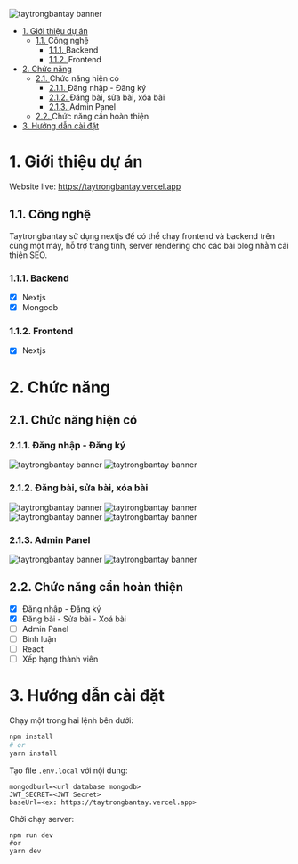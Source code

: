 ![taytrongbantay banner](./images/ttbt_cover.jpg)

- [1. Giới thiệu dự án](#1-giới-thiệu-dự-án)
  - [1.1. <a name='Cngngh'></a>Công nghệ](#11-công-nghệ)
    - [1.1.1. <a name='Backend'></a>Backend](#111-backend)
    - [1.1.2. <a name='Frontend'></a>Frontend](#112-frontend)
- [2. Chức năng](#2-chức-năng)
  - [2.1. <a name='Chcnnghinc'></a>Chức năng hiện có](#21-chức-năng-hiện-có)
    - [2.1.1. <a name='ngnhp-ngk'></a>Đăng nhập - Đăng ký](#211-đăng-nhập---đăng-ký)
    - [2.1.2. <a name='ngbisabixabi'></a>Đăng bài, sửa bài, xóa bài](#212-đăng-bài-sửa-bài-xóa-bài)
    - [2.1.3. <a name='AdminPanel'></a>Admin Panel](#213-admin-panel)
  - [2.2. <a name='Chcnngcnhonthin'></a>Chức năng cần hoàn thiện](#22-chức-năng-cần-hoàn-thiện)
- [3. Hướng dẫn cài đặt](#3-hướng-dẫn-cài-đặt)

# 1. Giới thiệu dự án

Website live: https://taytrongbantay.vercel.app

## 1.1. <a name='Cngngh'></a>Công nghệ

Taytrongbantay sử dụng nextjs để có thể chạy frontend và backend trên cùng một máy, hỗ trợ trang tĩnh, server rendering cho các bài blog nhằm cải thiện SEO.

### 1.1.1. <a name='Backend'></a>Backend

- [x] Nextjs
- [x] Mongodb

### 1.1.2. <a name='Frontend'></a>Frontend

- [x] Nextjs

# 2. Chức năng

## 2.1. <a name='Chcnnghinc'></a>Chức năng hiện có

### 2.1.1. <a name='ngnhp-ngk'></a>Đăng nhập - Đăng ký

![taytrongbantay banner](./images/register.png)
![taytrongbantay banner](./images/login.png)

### 2.1.2. <a name='ngbisabixabi'></a>Đăng bài, sửa bài, xóa bài

![taytrongbantay banner](./images/card.png)
![taytrongbantay banner](./images/singlepost.png)
![taytrongbantay banner](./images/edit-post.png)
![taytrongbantay banner](./images/delete-post.png)

### 2.1.3. <a name='AdminPanel'></a>Admin Panel

![taytrongbantay banner](./images/admin-panel.png)
![taytrongbantay banner](./images/edit-cat.png)

## 2.2. <a name='Chcnngcnhonthin'></a>Chức năng cần hoàn thiện

- [x] Đăng nhập - Đăng ký
- [x] Đăng bài - Sửa bài - Xoá bài
- [ ] Admin Panel
- [ ] Bình luận
- [ ] React
- [ ] Xếp hạng thành viên

# 3. Hướng dẫn cài đặt

Chạy một trong hai lệnh bên dưới:

```bash
npm install
# or
yarn install
```

Tạo file `.env.local` với nội dung:

```
mongodburl=<url database mongodb>
JWT_SECRET=<JWT Secret>
baseUrl=<ex: https://taytrongbantay.vercel.app>
```

Chởi chạy server:

```
npm run dev
#or
yarn dev
```
